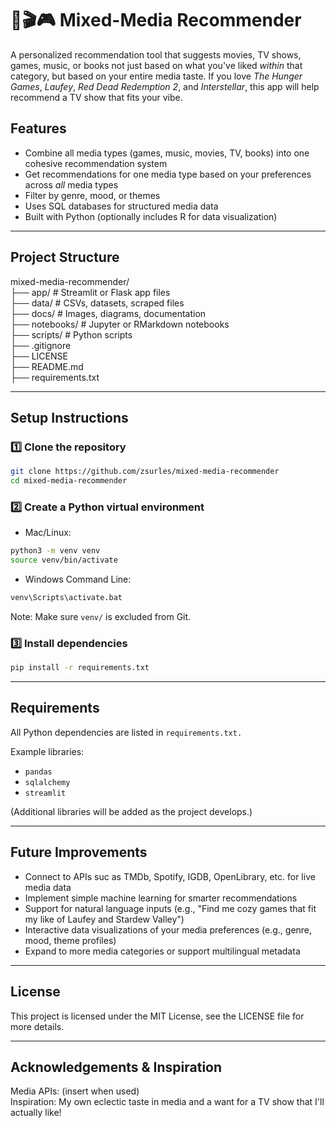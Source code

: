 # 🎵🎬🎮 Mixed-Media Recommender

A personalized recommendation tool that suggests movies, TV shows, games, music, or books not just based on what you've liked *within* that category, but based on your entire media taste. If you love *The Hunger Games*, *Laufey*, *Red Dead Redemption 2*, and *Interstellar*, this app will help recommend a TV show that fits your vibe.

## Features
- Combine all media types (games, music, movies, TV, books) into one cohesive recommendation system
- Get recommendations for one media type based on your preferences across *all* media types
- Filter by genre, mood, or themes
- Uses SQL databases for structured media data
- Built with Python (optionally includes R for data visualization)

---

## Project Structure

<p>mixed-media-recommender/<br>
├── app/			# Streamlit or Flask app files<br>
├── data/			# CSVs, datasets, scraped files<br>
├── docs/			# Images, diagrams, documentation<br>
├── notebooks/		# Jupyter or RMarkdown notebooks<br>
├── scripts/		# Python scripts<br>
├── .gitignore<br>
├── LICENSE<br>
├── README.md<br>
├── requirements.txt</p>

---

## Setup Instructions

### 1️⃣ Clone the repository
```bash
git clone https://github.com/zsurles/mixed-media-recommender
cd mixed-media-recommender
```

### 2️⃣ Create a Python virtual environment
- Mac/Linux:
```bash
python3 -m venv venv
source venv/bin/activate
```

- Windows Command Line:
```bash
venv\Scripts\activate.bat
```

Note: Make sure `venv/` is excluded from Git.

### 3️⃣ Install dependencies
```bash
pip install -r requirements.txt
```

---

## Requirements

All Python dependencies are listed in `requirements.txt.`

Example libraries:
- `pandas`
- `sqlalchemy`
- `streamlit`

(Additional libraries will be added as the project develops.)

---

## Future Improvements
- Connect to APIs suc as TMDb, Spotify, IGDB, OpenLibrary, etc. for live media data
- Implement simple machine learning for smarter recommendations
- Support for natural language inputs (e.g., "Find me cozy games that fit my like of Laufey and Stardew Valley")
- Interactive data visualizations of your media preferences (e.g., genre, mood, theme profiles)
- Expand to more media categories or support multilingual metadata

---

## License
This project is licensed under the MIT License, see the LICENSE file for more details.

---

## Acknowledgements & Inspiration

<p>Media APIs: (insert when used)<br>
Inspiration: My own eclectic taste in media and a want for a TV show that I'll actually like!</p>